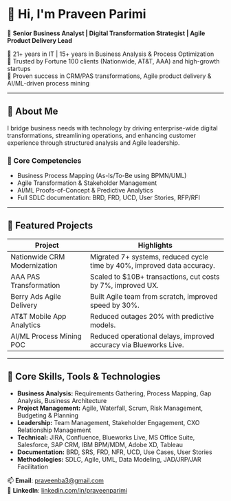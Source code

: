 # 👋 Hi, I'm Praveen Parimi

🎯 **Senior Business Analyst | Digital Transformation Strategist | Agile Product Delivery Lead**

🔹 21+ years in IT | 15+ years in Business Analysis & Process Optimization  
🔹 Trusted by Fortune 100 clients (Nationwide, AT&T, AAA) and high-growth startups  
🔹 Proven success in CRM/PAS transformations, Agile product delivery & AI/ML-driven process mining  

---

## 🧠 About Me

I bridge business needs with technology by driving enterprise-wide digital transformations, streamlining operations, and enhancing customer experience through structured analysis and Agile leadership.

### 🚀 Core Competencies
- Business Process Mapping (As-Is/To-Be using BPMN/UML)
- Agile Transformation & Stakeholder Management
- AI/ML Proofs-of-Concept & Predictive Analytics
- Full SDLC documentation: BRD, FRD, UCD, User Stories, RFP/RFI

---

## 📂 Featured Projects

| Project | Highlights |
|--------|------------|
| Nationwide CRM Modernization | Migrated 7+ systems, reduced cycle time by 40%, improved data accuracy. |
| AAA PAS Transformation | Scaled to $10B+ transactions, cut costs by 7%, improved UX. |
| Berry Ads Agile Delivery | Built Agile team from scratch, improved speed by 30%. |
| AT&T Mobile App Analytics | Reduced outages 20% with predictive models. |
| AI/ML Process Mining POC | Reduced operational delays, improved accuracy via Blueworks Live. |

---

## 🧠 Core Skills, Tools & Technologies

- **Business Analysis:** Requirements Gathering, Process Mapping, Gap Analysis, Business Architecture  
- **Project Management:** Agile, Waterfall, Scrum, Risk Management, Budgeting & Planning  
- **Leadership:** Team Management, Stakeholder Engagement, CXO Relationship Management  
- **Technical:** JIRA, Confluence, Blueworks Live, MS Office Suite, Salesforce, SAP CRM, IBM BPM/MDM, Adobe XD, Tableau  
- **Documentation:** BRD, SRS, FRD, NFR, UCD, Use Cases, User Stories  
- **Methodologies:** SDLC, Agile, UML, Data Modeling, JAD/JRP/JAR Facilitation


📫 **Email**: [praveenba3@gmail.com](mailto:praveenba3@gmail.com)  
🔗 **LinkedIn**: [linkedin.com/in/praveenparimi](https://www.linkedin.com/in/praveenparimi)
<!--
**praveenparimi1/praveenparimi1** is a ✨ _special_ ✨ repository because its `README.md` (this file) appears on your GitHub profile.

Here are some ideas to get you started:

- 🔭 I’m currently working on ...
- 🌱 I’m currently learning ...
- 👯 I’m looking to collaborate on ...
- 🤔 I’m looking for help with ...
- 💬 Ask me about ...
- 📫 How to reach me: ...
- 😄 Pronouns: ...
- ⚡ Fun fact: ...
-->
